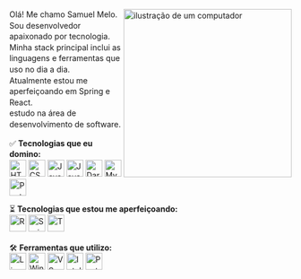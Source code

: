 <div style="font-size: 14px; line-height: 1.4;">
  <img src="https://i.pinimg.com/originals/5a/18/23/5a18235734019e327369384ced24a054.jpg" alt="ilustração de um computador" min-width="300px" max-width="300px" width="300px" align="right">

  <p align="left"> 
    Olá! Me chamo Samuel Melo. Sou desenvolvedor apaixonado por tecnologia.<br>
    Minha stack principal inclui as linguagens e ferramentas que uso no dia a dia.<br>
    Atualmente estou me aperfeiçoando em Spring e React.<br>
    estudo na área de desenvolvimento de software.
  </p>

  <p align="left">
    ✅ <strong>Tecnologias que eu domino:</strong> <br>
    <img src="https://cdn.jsdelivr.net/gh/devicons/devicon/icons/html5/html5-original.svg" width="30" height="30" alt="HTML5"/>
    <img src="https://cdn.jsdelivr.net/gh/devicons/devicon/icons/css3/css3-original.svg" width="30" height="30" alt="CSS3"/>  
    <img src="https://cdn.jsdelivr.net/gh/devicons/devicon/icons/javascript/javascript-original.svg" width="30" height="30" alt="JavaScript"/> 
    <img src="https://cdn.jsdelivr.net/gh/devicons/devicon/icons/java/java-original.svg" width="30" height="30" alt="Java"/>
    <img src="https://cdn.jsdelivr.net/gh/devicons/devicon/icons/dart/dart-original.svg" width="30" height="30" alt="Dart"/>
    <img src="https://cdn.jsdelivr.net/gh/devicons/devicon/icons/mysql/mysql-original.svg" width="30" height="30" alt="MySQL"/>
    <img src="https://cdn.jsdelivr.net/gh/devicons/devicon/icons/postgresql/postgresql-original.svg" width="30" height="30" alt="PostgreSQL"/>
  </p>

  <p align="left">
    ⏳ <strong>Tecnologias que estou me aperfeiçoando:</strong> <br>
    <img src="https://cdn.jsdelivr.net/gh/devicons/devicon/icons/react/react-original.svg" width="30" height="30" alt="React"/>
    <img src="https://cdn.jsdelivr.net/gh/devicons/devicon/icons/spring/spring-original.svg" width="30" height="30" alt="Spring Boot"/>
    <img src="https://cdn.jsdelivr.net/gh/devicons/devicon/icons/typescript/typescript-original.svg" width="30" height="30" alt="TypeScript"/>
  </p>

  <p align="left">
    🛠️ <strong>Ferramentas que utilizo:</strong> <br>
    <img src="https://cdn.jsdelivr.net/gh/devicons/devicon/icons/linux/linux-original.svg" width="30" height="30" alt="Linux"/>
    <img src="https://cdn.jsdelivr.net/gh/devicons/devicon/icons/windows8/windows8-original.svg" width="30" height="30" alt="Windows"/>
    <img src="https://cdn.jsdelivr.net/gh/devicons/devicon/icons/vscode/vscode-original.svg" width="30" height="30" alt="VS Code"/>
    <img src="https://cdn.jsdelivr.net/gh/devicons/devicon/icons/intellij/intellij-original.svg" width="30" height="30" alt="IntelliJ IDEA"/>
    <img src="https://cdn.jsdelivr.net/gh/devicons/devicon/icons/postman/postman-original.svg" width="30" height="30" alt="Postman"/>
  </p>
</div>

